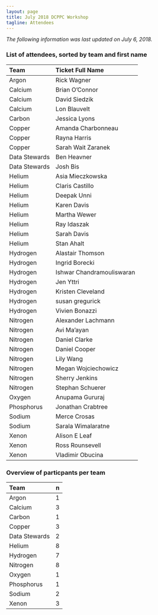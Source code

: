 ```yaml
---
layout: page
title: July 2018 DCPPC Workshop 
tagline: Attendees
---
```


_The following information was last updated on July 6, 2018._

### List of attendees, sorted by team and first name

<table class="table table-striped">
<thead>
<thead>
<tr class="header">
<th style="text-align: left;">Team</th>
<th style="text-align: left;">Ticket Full Name</th>
</tr>
</thead>
<tbody>
<tr class="odd">
<td style="text-align: left;">Argon</td>
<td style="text-align: left;">Rick Wagner</td>
</tr>
<tr class="even">
<td style="text-align: left;">Calcium</td>
<td style="text-align: left;">Brian O’Connor</td>
</tr>
<tr class="odd">
<td style="text-align: left;">Calcium</td>
<td style="text-align: left;">David Siedzik</td>
</tr>
<tr class="even">
<td style="text-align: left;">Calcium</td>
<td style="text-align: left;">Lon Blauvelt</td>
</tr>
<tr class="odd">
<td style="text-align: left;">Carbon</td>
<td style="text-align: left;">Jessica Lyons</td>
</tr>
<tr class="even">
<td style="text-align: left;">Copper</td>
<td style="text-align: left;">Amanda Charbonneau</td>
</tr>
<tr class="odd">
<td style="text-align: left;">Copper</td>
<td style="text-align: left;">Rayna Harris</td>
</tr>
<tr class="even">
<td style="text-align: left;">Copper</td>
<td style="text-align: left;">Sarah Wait Zaranek</td>
</tr>
<tr class="odd">
<td style="text-align: left;">Data Stewards</td>
<td style="text-align: left;">Ben Heavner</td>
</tr>
<tr class="even">
<td style="text-align: left;">Data Stewards</td>
<td style="text-align: left;">Josh Bis</td>
</tr>
<tr class="odd">
<td style="text-align: left;">Helium</td>
<td style="text-align: left;">Asia Mieczkowska</td>
</tr>
<tr class="even">
<td style="text-align: left;">Helium</td>
<td style="text-align: left;">Claris Castillo</td>
</tr>
<tr class="odd">
<td style="text-align: left;">Helium</td>
<td style="text-align: left;">Deepak Unni</td>
</tr>
<tr class="even">
<td style="text-align: left;">Helium</td>
<td style="text-align: left;">Karen Davis</td>
</tr>
<tr class="odd">
<td style="text-align: left;">Helium</td>
<td style="text-align: left;">Martha Wewer</td>
</tr>
<tr class="even">
<td style="text-align: left;">Helium</td>
<td style="text-align: left;">Ray Idaszak</td>
</tr>
<tr class="odd">
<td style="text-align: left;">Helium</td>
<td style="text-align: left;">Sarah Davis</td>
</tr>
<tr class="even">
<td style="text-align: left;">Helium</td>
<td style="text-align: left;">Stan Ahalt</td>
</tr>
<tr class="odd">
<td style="text-align: left;">Hydrogen</td>
<td style="text-align: left;">Alastair Thomson</td>
</tr>
<tr class="even">
<td style="text-align: left;">Hydrogen</td>
<td style="text-align: left;">Ingrid Borecki</td>
</tr>
<tr class="odd">
<td style="text-align: left;">Hydrogen</td>
<td style="text-align: left;">Ishwar Chandramouliswaran</td>
</tr>
<tr class="even">
<td style="text-align: left;">Hydrogen</td>
<td style="text-align: left;">Jen Yttri</td>
</tr>
<tr class="odd">
<td style="text-align: left;">Hydrogen</td>
<td style="text-align: left;">Kristen Cleveland</td>
</tr>
<tr class="even">
<td style="text-align: left;">Hydrogen</td>
<td style="text-align: left;">susan gregurick</td>
</tr>
<tr class="odd">
<td style="text-align: left;">Hydrogen</td>
<td style="text-align: left;">Vivien Bonazzi</td>
</tr>
<tr class="even">
<td style="text-align: left;">Nitrogen</td>
<td style="text-align: left;">Alexander Lachmann</td>
</tr>
<tr class="odd">
<td style="text-align: left;">Nitrogen</td>
<td style="text-align: left;">Avi Ma’ayan</td>
</tr>
<tr class="even">
<td style="text-align: left;">Nitrogen</td>
<td style="text-align: left;">Daniel Clarke</td>
</tr>
<tr class="odd">
<td style="text-align: left;">Nitrogen</td>
<td style="text-align: left;">Daniel Cooper</td>
</tr>
<tr class="even">
<td style="text-align: left;">Nitrogen</td>
<td style="text-align: left;">Lily Wang</td>
</tr>
<tr class="odd">
<td style="text-align: left;">Nitrogen</td>
<td style="text-align: left;">Megan Wojciechowicz</td>
</tr>
<tr class="even">
<td style="text-align: left;">Nitrogen</td>
<td style="text-align: left;">Sherry Jenkins</td>
</tr>
<tr class="odd">
<td style="text-align: left;">Nitrogen</td>
<td style="text-align: left;">Stephan Schuerer</td>
</tr>
<tr class="even">
<td style="text-align: left;">Oxygen</td>
<td style="text-align: left;">Anupama Gururaj</td>
</tr>
<tr class="odd">
<td style="text-align: left;">Phosphorus</td>
<td style="text-align: left;">Jonathan Crabtree</td>
</tr>
<tr class="even">
<td style="text-align: left;">Sodium</td>
<td style="text-align: left;">Merce Crosas</td>
</tr>
<tr class="odd">
<td style="text-align: left;">Sodium</td>
<td style="text-align: left;">Sarala Wimalaratne</td>
</tr>
<tr class="even">
<td style="text-align: left;">Xenon</td>
<td style="text-align: left;">Alison E Leaf</td>
</tr>
<tr class="odd">
<td style="text-align: left;">Xenon</td>
<td style="text-align: left;">Ross Rounsevell</td>
</tr>
<tr class="even">
<td style="text-align: left;">Xenon</td>
<td style="text-align: left;">Vladimir Obucina</td>
</tr>
</tbody>
</table>

   
    
### Overview of particpants per team


<table class="table table-striped">
<thead>
<tr class="header">
<th style="text-align: left;">Team</th>
<th style="text-align: right;">n</th>
</tr>
</thead>
<tbody>
<tr class="odd">
<td style="text-align: left;">Argon</td>
<td style="text-align: right;">1</td>
</tr>
<tr class="even">
<td style="text-align: left;">Calcium</td>
<td style="text-align: right;">3</td>
</tr>
<tr class="odd">
<td style="text-align: left;">Carbon</td>
<td style="text-align: right;">1</td>
</tr>
<tr class="even">
<td style="text-align: left;">Copper</td>
<td style="text-align: right;">3</td>
</tr>
<tr class="odd">
<td style="text-align: left;">Data Stewards</td>
<td style="text-align: right;">2</td>
</tr>
<tr class="even">
<td style="text-align: left;">Helium</td>
<td style="text-align: right;">8</td>
</tr>
<tr class="odd">
<td style="text-align: left;">Hydrogen</td>
<td style="text-align: right;">7</td>
</tr>
<tr class="even">
<td style="text-align: left;">Nitrogen</td>
<td style="text-align: right;">8</td>
</tr>
<tr class="odd">
<td style="text-align: left;">Oxygen</td>
<td style="text-align: right;">1</td>
</tr>
<tr class="even">
<td style="text-align: left;">Phosphorus</td>
<td style="text-align: right;">1</td>
</tr>
<tr class="odd">
<td style="text-align: left;">Sodium</td>
<td style="text-align: right;">2</td>
</tr>
<tr class="even">
<td style="text-align: left;">Xenon</td>
<td style="text-align: right;">3</td>
</tr>
</tbody>
</table>
